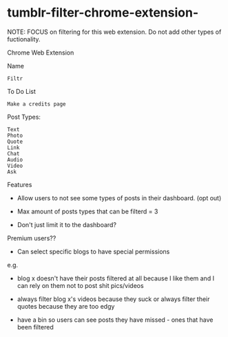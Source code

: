 # tumblr-filter-chrome-extension-

NOTE: FOCUS on filtering for this web extension. 
Do not add other types of fuctionality.

Chrome Web Extension

Name

	Filtr 

To Do List

	Make a credits page

Post Types:

	Text
	Photo 
	Quote
	Link 
	Chat
	Audio
	Video
	Ask
	
Features

* Allow users to not see some types of posts in their dashboard. (opt out)

* Max amount of posts types that can be filterd = 3

* Don't just limit it to the dashboard?


Premium users??

* Can select specific blogs to have special permissions 

e.g.

* blog x doesn't have their posts filtered at all because I like them and I can rely on them not to post shit pics/videos

* always filter blog x's videos because they suck or always filter their quotes because they are too edgy 

* have a bin so users can see posts they have missed - ones that have been filtered 



